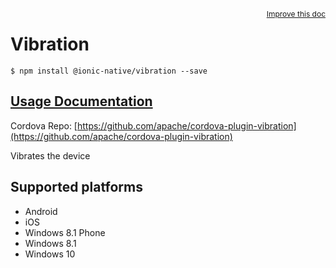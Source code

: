 
<a style="float:right;font-size:12px;" href="http://github.com/driftyco/ionic-native/edit/master/src/@ionic-native/plugins/vibration/index.ts#L0">
  Improve this doc
</a>

# Vibration
<!-- end header block -->

```
$ npm install @ionic-native/vibration --save
```

## [Usage Documentation](https://ionicframework.com/docs/v2/native/vibration/)

Cordova Repo: [https://github.com/apache/cordova-plugin-vibration](https://github.com/apache/cordova-plugin-vibration)

<!-- description -->
Vibrates the device

<!-- @platforms tag -->
## Supported platforms

- Android
- iOS
- Windows 8.1 Phone
- Windows 8.1
- Windows 10

<!-- @platforms tag end -->
<!-- end for prop in method.decorators[0].argumentInfo -->
<!-- end content block -->
<!-- end body block -->

